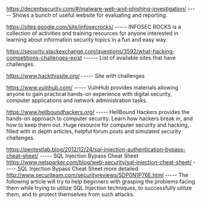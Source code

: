 https://decentsecurity.com/#/malware-web-and-phishing-investigation/ ----- Shows a bunch of useful website for evaluating and reporting.

https://sites.google.com/site/infosecrocks/ ----- 
INFOSEC ROCKS is a collection of activities and training resources for anyone interested in learning about information security topics in a fun and easy way.

https://security.stackexchange.com/questions/3592/what-hacking-competitions-challenges-exist ------ List of available sites that have challenges.

https://www.hackthissite.org/ ----- Site with challenges

https://www.vulnhub.com/ ----- VulnHub provides materials allowing anyone to gain practical hands-on experience with digital security, computer applications and network administration tasks.

https://www.hellboundhackers.org/ ----- HellBound Hackers provides the hands-on approach to computer security. Learn how hackers break in, and how to keep them out. Huge resource for computer security and hacking, filled with in depth articles, helpful forum posts and simulated security challenges.

https://pentestlab.blog/2012/12/24/sql-injection-authentication-bypass-cheat-sheet/ ----- SQL Injection Bypass Cheat Sheet
https://www.netsparker.com/blog/web-security/sql-injection-cheat-sheet/ ----- SQL Injection Bypass Cheat Sheet more detailed
http://www.securiteam.com/securityreviews/5DP0N1P76E.html ----- The following article will try to help beginners with grasping the problems facing them while trying to utilize SQL Injection techniques, to successfully utilize them, and to protect themselves from such attacks.
